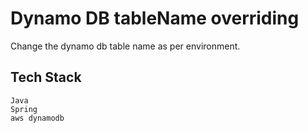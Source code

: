 # Dynamo DB tableName overriding

Change the dynamo db table name as per environment.

## Tech Stack
    Java 
    Spring
    aws dynamodb

